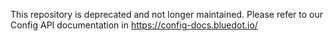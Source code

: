 
This repository is deprecated and not longer maintained. Please refer to our Config API documentation in https://config-docs.bluedot.io/
